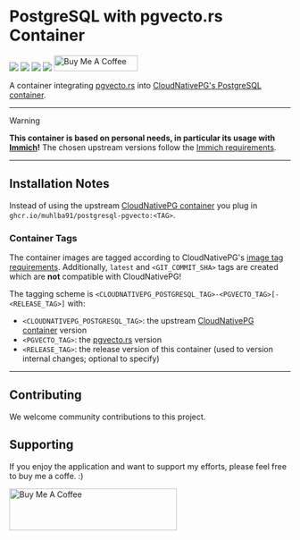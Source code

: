 # PostgreSQL with pgvecto.rs Container

[![](https://img.shields.io/github/license/muhlba91/postgresql-pgvecto-container?style=for-the-badge)](LICENSE)
[![](https://img.shields.io/github/actions/workflow/status/muhlba91/postgresql-pgvecto-container/release.yml?style=for-the-badge)](https://github.com/muhlba91/postgresql-pgvecto-container/actions/workflows/release.yml)
[![](https://img.shields.io/github/v/tag/muhlba91/postgresql-pgvecto-container?style=for-the-badge)](https://github.com/muhlba91/postgresql-pgvecto-container/releases)
[![](https://img.shields.io/github/release-date/muhlba91/postgresql-pgvecto-container?style=for-the-badge)](https://github.com/muhlba91/postgresql-pgvecto-container/releases)
<a href="https://www.buymeacoffee.com/muhlba91" target="_blank"><img src="https://cdn.buymeacoffee.com/buttons/default-orange.png" alt="Buy Me A Coffee" height="28" width="150"></a>

A container integrating [pgvecto.rs](https://github.com/tensorchord/pgvecto.rs) into [CloudNativePG's PostgreSQL container](https://github.com/cloudnative-pg/postgres-containers).

---

> [!WARNING]
> **This container is based on personal needs, in particular its usage with [Immich](https://immich.app)!**
> The chosen upstream versions follow the [Immich requirements](https://github.com/immich-app/immich/blob/main/docker/docker-compose.yml).

---

## Installation Notes

Instead of using the upstream [CloudNativePG container](https://github.com/cloudnative-pg/postgres-containers/pkgs/container/postgresql) you plug in `ghcr.io/muhlba91/postgresql-pgvecto:<TAG>`.

### Container Tags

The container images are tagged according to CloudNativePG's [image tag requirements](https://cloudnative-pg.io/documentation/1.23/container_images/#image-tag-requirements_1).
Additionally, `latest` and `<GIT_COMMIT_SHA>` tags are created which are **not** compatible with CloudNativePG!

The tagging scheme is `<CLOUDNATIVEPG_POSTGRESQL_TAG>-<PGVECTO_TAG>[-<RELEASE_TAG>]` with:

- `<CLOUDNATIVEPG_POSTGRESQL_TAG>`: the upstream [CloudNativePG container](https://github.com/cloudnative-pg/postgres-containers/pkgs/container/postgresql) version
- `<PGVECTO_TAG>`: the [pgvecto.rs](https://github.com/tensorchord/pgvecto.rs/releases) version
- `<RELEASE_TAG>`: the release version of this container (used to version internal changes; optional to specify)

---

## Contributing

We welcome community contributions to this project.

## Supporting

If you enjoy the application and want to support my efforts, please feel free to buy me a coffe. :)

<a href="https://www.buymeacoffee.com/muhlba91" target="_blank"><img src="https://cdn.buymeacoffee.com/buttons/default-orange.png" alt="Buy Me A Coffee" height="75" width="300"></a>
